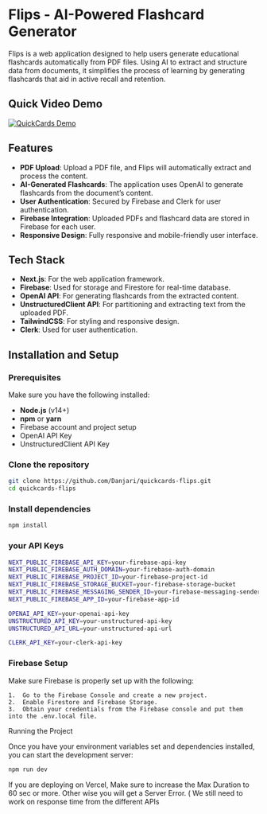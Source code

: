 # Flips - AI-Powered Flashcard Generator

Flips is a web application designed to help users generate educational flashcards automatically from PDF files. Using AI to extract and structure data from documents, it simplifies the process of learning by generating flashcards that aid in active recall and retention.

## Quick Video Demo 

[![QuickCards Demo](https://img.youtube.com/vi/FNmFAliVxMQ/0.jpg)](https://youtu.be/FNmFAliVxMQ)
## Features

- **PDF Upload**: Upload a PDF file, and Flips will automatically extract and process the content.
- **AI-Generated Flashcards**: The application uses OpenAI to generate flashcards from the document’s content.
- **User Authentication**: Secured by Firebase and Clerk for user authentication.
- **Firebase Integration**: Uploaded PDFs and flashcard data are stored in Firebase for each user.
- **Responsive Design**: Fully responsive and mobile-friendly user interface.

## Tech Stack

- **Next.js**: For the web application framework.
- **Firebase**: Used for storage and Firestore for real-time database.
- **OpenAI API**: For generating flashcards from the extracted content.
- **UnstructuredClient API**: For partitioning and extracting text from the uploaded PDF.
- **TailwindCSS**: For styling and responsive design.
- **Clerk**: Used for user authentication.

## Installation and Setup

### Prerequisites

Make sure you have the following installed:

- **Node.js** (v14+)
- **npm** or **yarn**
- Firebase account and project setup
- OpenAI API Key
- UnstructuredClient API Key

### Clone the repository

```bash
git clone https://github.com/Danjari/quickcards-flips.git
cd quickcards-flips
```
### Install dependencies
```bash
npm install
```

### your API Keys 

```bash
NEXT_PUBLIC_FIREBASE_API_KEY=your-firebase-api-key
NEXT_PUBLIC_FIREBASE_AUTH_DOMAIN=your-firebase-auth-domain
NEXT_PUBLIC_FIREBASE_PROJECT_ID=your-firebase-project-id
NEXT_PUBLIC_FIREBASE_STORAGE_BUCKET=your-firebase-storage-bucket
NEXT_PUBLIC_FIREBASE_MESSAGING_SENDER_ID=your-firebase-messaging-sender-id
NEXT_PUBLIC_FIREBASE_APP_ID=your-firebase-app-id

OPENAI_API_KEY=your-openai-api-key
UNSTRUCTURED_API_KEY=your-unstructured-api-key
UNSTRUCTURED_API_URL=your-unstructured-api-url

CLERK_API_KEY=your-clerk-api-key
```

### Firebase Setup

Make sure Firebase is properly set up with the following:

	1.	Go to the Firebase Console and create a new project.
	2.	Enable Firestore and Firebase Storage.
	3.	Obtain your credentials from the Firebase console and put them into the .env.local file.

Running the Project

Once you have your environment variables set and dependencies installed, you can start the development server:
```bash
npm run dev
```
If you are deploying on Vercel, Make sure to increase the Max Duration to 60 sec or more. Other wise you will get a Server Error. ( We still need to work on response time from the different APIs 
